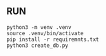 
## RUN

```
python3 -m venv .venv
source .venv/bin/activate
pip install -r requiremnts.txt
python3 create_db.py
```


